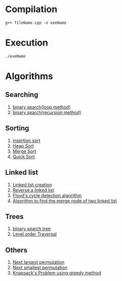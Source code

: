 
# Compilation
```
g++ fileName.cpp -o exeName
```
# Execution
```
./exeName
```
# Algorithms

## Searching

01. [binary search(loop method)](./Search/binary_search_loop.cpp)
02. [binary search(recursion method)](./Search/binary_search_recursion.cpp)

## Sorting

01. [insertion sort](./Sorting/insertion_sort.cpp)
02. [Heap Sort](./Sorting/heapSort.cpp)
03. [Merge Sort](./Sorting/mergeSort.cpp)
04. [Quick Sort](./Sorting/quickSort.cpp)

## Linked list
01. [Linked list creation](./Linked-list/linked-list-creation.cpp)
02. [Reverse a linked list](./Linked-list/reverseLinkedList.cpp)
03. [Floyd's cycle detection algorithm](./Linked-list/floyds-cycle-finding-algo.cpp)
04. [Algorithm to find the merge node of two linked list](./Linked-list/find-merge-point.cpp)

## Trees
01. [binary search tree](./Trees/bst.cpp)
02. [Level order Traversal](./Trees/level-order-traversal.cpp)

## Others
01. [Next largest permutation](./Others/nextLargestPermutation.cpp)
02. [Next smallest permutation](./Others/nextSmallestPermutation.cpp)
03. [Knapsack's Problem using greedy method](./Others/knapsackProblem_GreedyMethod.cpp)

